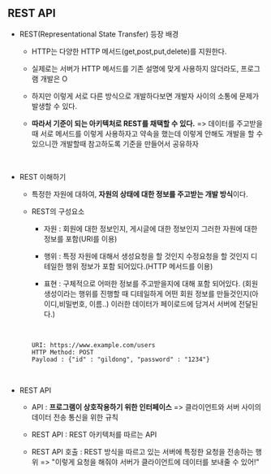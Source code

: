 ## REST API

- REST(Representational State Transfer) 등장 배경

  - HTTP는 다양한 HTTP 메서드(get,post,put,delete)를 지원한다.

  - 실제로는 서버가 HTTP 메서드를 기존 설명에 맞게 사용하지 않더라도, 프로그램 개발은 O

  - 하지만 이렇게 서로 다른 방식으로 개발하다보면 개발자 사이의 소통에 문제가 발생할 수 있다.

  - **따라서 기준이 되는 아키텍처로 REST를 채택할 수 있다.** => 데이터를 주고받을 때 서로 메서드를 이렇게 사용하자고 약속을 했는데 이렇게 안해도 개발을 할 수 있으니깐 개발할때 참고하도록 기준을 만들어서 공유하자

<br />

- REST 이해하기

  - 특정한 자원에 대하여, **자원의 상태에 대한 정보를 주고받는 개발 방식**이다.

  - REST의 구성요소

    - 자원 : 회원에 대한 정보인지, 게시글에 대한 정보인지 그러한 자원에 대한 정보를 포함(URI를 이용)

    - 행위 : 특정 자원에 대해서 생성요청을 할 것인지 수정요청을 할 것인지 디테일한 행위 정보가 포함 되어있다.(HTTP 메서드를 이용)

    - 표현 : 구체적으로 어떠한 정보를 주고받을지에 대해 포함 되어있다. (회원 생성이라는 행위를 진행할 때 디테일하게 어떤 회원 정보를 만들것인지(아이디,비밀번호, 이름..) 이러한 데이터가 페이로드에 담겨서 서버에 전달된다.)

      <br />

    ```
    URI: https://www.example.com/users
    HTTP Method: POST
    Payload : {"id" : "gildong", "password" : "1234"}
    ```

<br />

- REST API

  - API : **프로그램이 상호작용하기 위한 인터페이스** => 클라이언트와 서버 사이의 데이터 전송 통신을 위한 규칙

  - REST API : REST 아키텍처를 따르는 API

  - REST API 호출 : REST 방식을 따르고 있는 서버에 특정한 요청을 전송하는 행위 => "이렇게 요청을 해줘야 서버가 클라이언트에 데이터를 보내줄 수 있어!"
